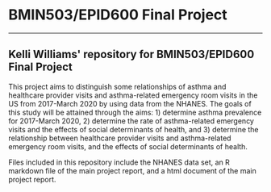 # BMIN503/EPID600 Final Project
---
Kelli Williams' repository for BMIN503/EPID600 Final Project
---
This project aims to distinguish some relationships of asthma and healthcare provider visits and asthma-related emergency room visits in the US from 2017-March 2020 by using data from the NHANES. The goals of this study will be attained through the aims: 1) determine asthma prevalence for 2017-March 2020, 2) determine the rate of asthma-related emergency visits and the effects of social determinants of health, and 3) determine the relationship between healthcare provider visits and asthma-related emergency room visits, and the effects of social determinants of health.

Files included in this repository include the NHANES data set, an R markdown file of the main project report, and a html document of the main project report.